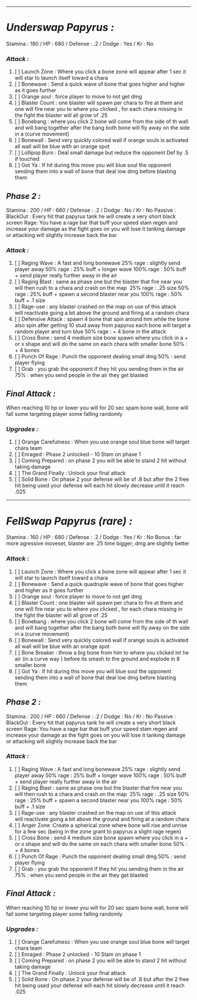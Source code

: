 __________________________________________________________________________
# ***Underswap Papyrus :***
Stamina : 180 / HP : 680 / Defense : .2 / Dodge : Yes / Kr : No
### ***Attack :***
1. [ ] Launch Zone : Where you click a bone zone will appear after 1 sec it will star to launch itself toward a chara
2. [ ] Bonewave : Send a quick wave of bone that goes higher and higher as it goes further 
3. [ ] Orange soul : force player to move to not get dmg 
4. [ ] Blaster Count : one blaster will spawn per chara to fire at them and one will fire near you to where you clicked , for each chara missing in the fight the blaster will all grow of .25 
5. [ ] Bonebang : where you click 2 bone will come from the side of th wall and will bang together after the bang both bone will fly away on the side in a (curve movement)
6. [ ] Bonewall :  Send very quickly colored wall if orange souls is activated all wall will be blue with an orange spot
7. [ ] Lollipop Burn : Deal small damage but reduce the opponent Def by .5 if touched
8. [ ] Got Ya : If hit during this move you will blue soul the opponent sending them into a wall of bone that deal low dmg before blasting them 
## ***Phase 2 :***
Stamina : 200 / HP : 660 / Defense : .2 / Dodge : No / Kr : No
Passive : 
	BlackOut : Every hit that papyrus tank he will create a very short black screen
	Rage: You have a rage bar that buff your speed stam regen and increase your damage as the fight goes on you will lose it tanking damage or attacking will slightly increase back the bar 
### ***Attack :***
1. [ ] Raging Wave : A fast and long bonewave
       25% rage : slightly send player away 
       50% rage : 25% buff + longer wave
       100% rage : 50% buff + send player really further away in the air
2. [ ] Raging Blast : same as phase one but the blaster that fire near you will then rush to a chara and crash on the map 
       25% rage : .25 size
       50% rage : 25% buff + spawn a second blaster near you
       100% rage : 50% buff + .1 size
3. [ ] Rage-use : any blaster crashed on the map on use of this attack will reactivate going a bit above the ground and firing at a random chara
4. [ ] Defensive Attack : spawn 4 bone that spin around him while the bone also spin after getting 10 stud away from papyrus each bone will target a random player and turn blue
       50% rage : + 4 bone in the attack
5. [ ] Cross Bone : send 4 medium size bone spawn where you click in a + or x shape and will do the same on each chara with smaller bone
       50% : + 4 bones 
6. [ ] Punch Of Rage : Punch the opponent dealing small dmg 
       50% : send player flying
7. [ ] Grab : you grab the opponent if they hit you sending them in the air 
       75% : when you send people in the air they get blasted 
## ***Final Attack :***
When reaching 10 hp or lower you will for 20 sec spam bone wall, bone will fall some targeting player some falling randomly 
### ***Upgrades :***
1. [ ]  Orange Carefulness : When you use orange soul blue bone will target chara team
2. [ ] Enraged : Phase 2 unlocked - 10 Stam on phase 1
3. [ ] Coming Prepared : on phase 2 you will be able to stand 2 hit without taking damage 
4. [ ] The Grand Finally : Unlock your final attack
5. [ ] Solid Bone : On phase 2 your defense will be of .8 but after the 2 free hit being used your defense will each hit slowly decrease until it reach .025
--------------------------------------------------------------------------
# ***FellSwap Papyrus (rare) :***
Stamina : 160 / HP : 680 / Defense : .2 / Dodge : Yes / Kr : No
Bonus : far more agressive moveset, blaster are .25 time bigger; dmg are slightly better
### ***Attack :***
1. [ ] Launch Zone : Where you click a bone zone will appear after 1 sec it will star to launch itself toward a chara
2. [ ] Bonewave : Send a quick quadruple wave of bone that goes higher and higher as it goes further 
3. [ ] Orange soul : force player to move to not get dmg 
4. [ ] Blaster Count : one blaster will spawn per chara to fire at them and one will fire near you to where you clicked , for each chara missing in the fight the blaster will all grow of .25 
5. [ ] Bonebang : where you click 2 bone will come from the side of th wall and will bang together after the bang both bone will fly away on the side in a (curve movement)
6. [ ] Bonewall :  Send very quickly colored wall if orange souls is activated all wall will be blue with an orange spot
7. [ ] Bone Breaker : throw a big bone from him to where you clicked int he air (in a curve way ) before its smash to the ground and explode in 8 smaller bone
8. [ ] Got Ya : If hit during this move you will blue soul the opponent sending them into a wall of bone that deal low dmg before blasting them 
## ***Phase 2 :***
Stamina : 200 / HP : 660 / Defense : .2 / Dodge : No / Kr : No
Passive : 
	BlackOut : Every hit that papyrus tank he will create a very short black screen
	Rage: You have a rage bar that buff your speed stam regen and increase your damage as the fight goes on you will lose it tanking damage or attacking will slightly increase back the bar 
### ***Attack :***
1. [ ] Raging Wave : A fast and long bonewave
       25% rage : slightly send player away 
       50% rage : 25% buff + longer wave
       100% rage : 50% buff + send player really further away in the air
2. [ ] Raging Blast : same as phase one but the blaster that fire near you will then rush to a chara and crash on the map 
       25% rage : .25 size
       50% rage : 25% buff + spawn a second blaster near you
       100% rage : 50% buff + .1 size
3. [ ] Rage-use : any blaster crashed on the map on use of this attack will reactivate going a bit above the ground and firing at a random chara
4. [ ] Anger Zone :Create a spherical zone where bone will rise and unrise for a few sec (being in the zone grant to papyrus a slight rage regen)  
5. [ ] Cross Bone : send 4 medium size bone spawn where you click in a + or x shape and will do the same on each chara with smaller bone
       50% : + 4 bones 
6. [ ] Punch Of Rage : Punch the opponent dealing small dmg 
       50% : send player flying
7. [ ] Grab : you grab the opponent if they hit you sending them in the air 
       75% : when you send people in the air they get blasted 
## ***Final Attack :***
When reaching 10 hp or lower you will for 20 sec spam bone wall, bone will fall some targeting player some falling randomly 
### ***Upgrades :***
1. [ ]  Orange Carefulness : When you use orange soul blue bone will target chara team
2. [ ] Enraged : Phase 2 unlocked - 10 Stam on phase 1
3. [ ] Coming Prepared : on phase 2 you will be able to stand 2 hit without taking damage 
4. [ ] The Grand Finally : Unlock your final attack
5. [ ] Solid Bone : On phase 2 your defense will be of .8 but after the 2 free hit being used your defense will each hit slowly decrease until it reach .025






